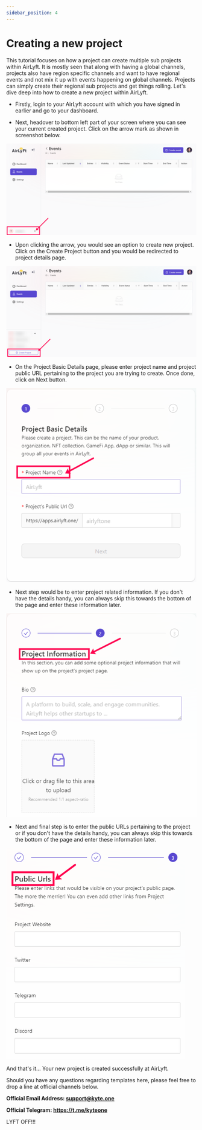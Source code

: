 ```yaml
---
sidebar_position: 4
---
```


# Creating a new project
This tutorial focuses on how a project can create multiple sub projects within AirLyft. It is mostly seen that along with having a global channels, projects also have region specific channels and want to have regional events and not mix it up with events happening on global channels. Projects can simply create their regional sub projects and get things rolling. Let's dive deep into how to create a new project within AirLyft. 

- Firstly, login to your AirLyft account with which you have signed in earlier and go to your dashboard. 

- Next, headover to bottom left part of your screen where you can see your current created project. Click on the arrow mark as shown in screenshot below. 

![Project Dashboard](../images/ProjectDashboard.png)

- Upon clicking the arrow, you would see an option to create new project. Click on the Create Project button and you would be redirected to project details page. 

![Create Project](../images/CreateProject.png)

- On the Project Basic Details page, please enter project name and project public URL pertaining to the project you are trying to create. Once done, click on Next button. 

![Project Basic Details](../images/ProjectBasicDetails_Name.png)

- Next step would be to enter project related information. If you don't have the details handy, you can always skip this towards the bottom of the page and enter these information later. 

![Project Information](../images/ProjectInformation.png)

- Next and final step is to enter the public URLs pertaining to the project or if you don't have the details handy, you can always skip this towards the bottom of the page and enter these information later.

![Project URL](../images/ProjectURL.png)

And that's it... Your new project is created successfully at AirLyft. 

Should you have any questions regarding templates here, please feel free to drop a line at official channels below. 

**Official Email Address: support@kyte.one** 

**Official Telegram: https://t.me/kyteone**

LYFT OFF!!!  


